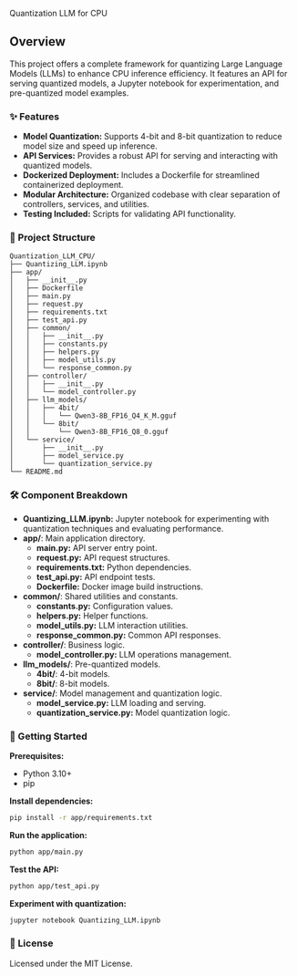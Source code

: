 Quantization LLM for CPU
## Overview

This project offers a complete framework for quantizing Large Language Models (LLMs) to enhance CPU inference efficiency. It features an API for serving quantized models, a Jupyter notebook for experimentation, and pre-quantized model examples.

### ✨ Features

- **Model Quantization:** Supports 4-bit and 8-bit quantization to reduce model size and speed up inference.
- **API Services:** Provides a robust API for serving and interacting with quantized models.
- **Dockerized Deployment:** Includes a Dockerfile for streamlined containerized deployment.
- **Modular Architecture:** Organized codebase with clear separation of controllers, services, and utilities.
- **Testing Included:** Scripts for validating API functionality.

### 📂 Project Structure

```
Quantization_LLM_CPU/
├── Quantizing_LLM.ipynb
├── app/
│   ├── __init__.py
│   ├── Dockerfile
│   ├── main.py
│   ├── request.py
│   ├── requirements.txt
│   ├── test_api.py
│   ├── common/
│   │   ├── __init__.py
│   │   ├── constants.py
│   │   ├── helpers.py
│   │   ├── model_utils.py
│   │   └── response_common.py
│   ├── controller/
│   │   ├── __init__.py
│   │   └── model_controller.py
│   ├── llm_models/
│   │   ├── 4bit/
│   │   │   └── Qwen3-8B_FP16_Q4_K_M.gguf
│   │   └── 8bit/
│   │       └── Qwen3-8B_FP16_Q8_0.gguf
│   └── service/
│       ├── __init__.py
│       ├── model_service.py
│       └── quantization_service.py
└── README.md
```

### 🛠️ Component Breakdown

- **Quantizing_LLM.ipynb:** Jupyter notebook for experimenting with quantization techniques and evaluating performance.
- **app/**: Main application directory.
    - **main.py:** API server entry point.
    - **request.py:** API request structures.
    - **requirements.txt:** Python dependencies.
    - **test_api.py:** API endpoint tests.
    - **Dockerfile:** Docker image build instructions.
- **common/**: Shared utilities and constants.
    - **constants.py:** Configuration values.
    - **helpers.py:** Helper functions.
    - **model_utils.py:** LLM interaction utilities.
    - **response_common.py:** Common API responses.
- **controller/**: Business logic.
    - **model_controller.py:** LLM operations management.
- **llm_models/**: Pre-quantized models.
    - **4bit/**: 4-bit models.
    - **8bit/**: 8-bit models.
- **service/**: Model management and quantization logic.
    - **model_service.py:** LLM loading and serving.
    - **quantization_service.py:** Model quantization logic.

### 🚀 Getting Started

**Prerequisites:**  
- Python 3.10+  
- pip

**Install dependencies:**
```bash
pip install -r app/requirements.txt
```

**Run the application:**
```bash
python app/main.py
```

**Test the API:**
```bash
python app/test_api.py
```

**Experiment with quantization:**
```bash
jupyter notebook Quantizing_LLM.ipynb
```

### 📜 License

Licensed under the MIT License.
